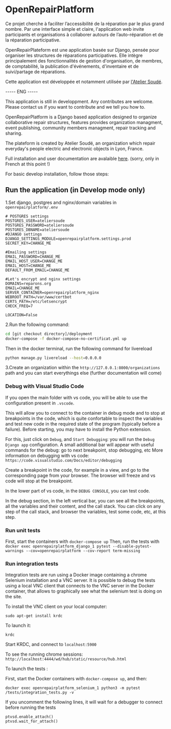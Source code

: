 
# OpenRepairPlatform

Ce projet cherche à faciliter l’accessibilité de la réparation par le plus grand nombre. Par une interface simple et claire, l'application web invite participants et organisations à collaborer autours de l’auto-réparation et de la réparation participative.

OpenRepairPlateform est une application basée sur Django, pensée pour organiser les structures de réparations participatives.
Elle intègre principalement des fonctionnalités de gestion d'organisation, de membres, de comptabilité, la publication d'événements, d'inventaire et de suivi/partage de réparations.

Cette application est développée et notamment utilisée par [l'Atelier Soudé](https://atelier-soude.fr).

----- ENG -----

This application is still in developpment.
Any contributes are welcome. Please contact us if you want to contribute and we tell you how to.

OpenRepairPlatform is a Django based application designed to organize collaborative repair structures, features provides organization managment, event publishing, community members managment, repair tracking and sharing.

The plateform is created by Atelier Soudé, an organization which repair everyday's people electric and electronic objects in Lyon, France.

Full installation and user documentation are avalaible [here](https://openrepairplatform.readthedocs.io/en/latest/). (sorry, only in French at this point !)

For basic develop installation, follow those steps:

## Run the application (in Develop mode only)

1.Set django, postgres and nginx/domain variables in `openrepairplatform/.env` 

```
# POSTGRES settings
POSTGRES_USER=ateliersoude
POSTGRES_PASSWORD=ateliersoude
POSTGRES_DBNAME=ateliersoude
#DJANGO settings
DJANGO_SETTINGS_MODULE=openrepairplatform.settings.prod
SECRET_KEY=CHANGE_ME

#Emailing settings
EMAIL_PASSWORD=CHANGE_ME
EMAIL_HOST_USER=CHANGE_ME
EMAIL_HOST=CHANGE_ME
DEFAULT_FROM_EMAIL=CHANGE_ME

#Let's encrypt and nginx settings
DOMAINS=reparons.org
EMAIL=CHANGE_ME
SERVER_CONTAINER=openrepairplatform_nginx
WEBROOT_PATH=/var/www/certbot
CERTS_PATH=/etc/letsencrypt
CHECK_FREQ=7

LOCATION=False
```

2.Run the following command:


```bash
cd [git checkout directory]/deployment
docker-compose -f docker-compose-no-certificat.yml up
```

Then in the docker terminal, run the following command for livereload 
```bash
python manage.py livereload --host=0.0.0.0
```

3.Create an organization within the `http://127.0.0.1:8000/organizations` path and you can start everythings else (further documentation will come)

### Debug with Visual Studio Code

If you open the main folder with vs code, you will be able to use the configuration present in `.vscode`.

This will allow you to connect to the container in debug mode and to stop at breakpoints in the code, which is quite confortable to inspect the variables and test new code in the required state of the program (typically before a failure).
Before starting, you may have to install the Python extension.

For this, just click on `Debug`, and `Start Debugging`: you will run the `Debug Django app` configuration. 
A small additional bar will appear with useful commands for the debug: go to next breakpoint, stop debugging, etc
More information on debugging with vs code: `https://code.visualstudio.com/Docs/editor/debugging`

Create a breakpoint in the code, for example in a view, and go to the corresponding page from your browser.
The browser will freeze and vs code will stop at the breakpoint.

In the lower part of vs code, in the `DEBUG CONSOLE`, you can test code.

In the debug section, in the left vertical bar, you can see all the breakpoints, all the variables and their content, and the call stack.
You can click on any step of the call stack, and browser the variables, test some code, etc, at this step.

### Run unit tests

First, start the containers with `docker-compose up`
Then, run the tests with `docker exec openrepairplatform_django_1 pytest --disable-pytest-warnings --cov=openrepairplatform --cov-report term-missing`


### Run integration tests

Integration tests are run using a Docker image containing a chrome Selenium installation and a VNC server.
It is possible to debug the tests using a local VNC client that connects to the VNC server in the Docker container, that allows to graphically see what the selenium test is doing on the site.

To install the VNC client on your local computer:

`sudo apt-get install krdc`

To launch it:

`krdc`

Start KRDC, and connect to `localhost:5900`

To see the running chrome sessions:
`http://localhost:4444/wd/hub/static/resource/hub.html`

To launch the tests :

First, start the Docker containers with `docker-compose up`, and then:

`docker exec openrepairplatform_selenium_1 python3 -m pytest /tests/integration_tests.py -v`

If you uncomment the following lines, it will wait for a debugger to connect before running the tests

```
ptvsd.enable_attach()
ptvsd.wait_for_attach()
```

